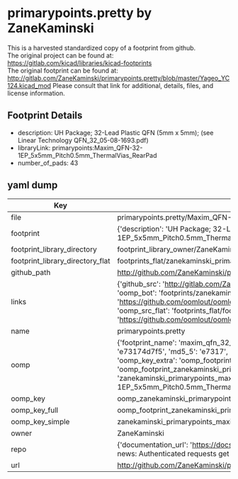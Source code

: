 # primarypoints.pretty by ZaneKaminski  
This is a harvested standardized copy of a footprint from github.  
The original project can be found at:  
https://gitlab.com/kicad/libraries/kicad-footprints  
The original footprint can be found at:
http://gitlab.com/ZaneKaminski/primarypoints.pretty/blob/master/Yageo_YC124.kicad_mod
Please consult that link for additional, details, files, and license information.  
## Footprint Details
* description: UH Package; 32-Lead Plastic QFN (5mm x 5mm); (see Linear Technology QFN_32_05-08-1693.pdf)  
* libraryLink: primarypoints:Maxim_QFN-32-1EP_5x5mm_Pitch0.5mm_ThermalVias_RearPad  
* number_of_pads: 43  
## yaml dump  
| Key | Value |  
| --- | --- |  
| file | primarypoints.pretty/Maxim_QFN-32-1EP_5x5mm_Pitch0.5mm_ThermalVias_RearPad.kicad_mod |  
| footprint | {'description': 'UH Package; 32-Lead Plastic QFN (5mm x 5mm); (see Linear Technology QFN_32_05-08-1693.pdf)', 'libraryLink': 'primarypoints:Maxim_QFN-32-1EP_5x5mm_Pitch0.5mm_ThermalVias_RearPad', 'number_of_pads': 43} |  
| footprint_library_directory | footprint_library_owner/ZaneKaminski_primarypoints.pretty |  
| footprint_library_directory_flat | footprints_flat/zanekaminski_primarypoints_maxim_qfn_32_1ep_5x5mm_pitch0_5mm_thermalvias_rearpad/working |  
| github_path | http://github.com/ZaneKaminski/primarypoints.pretty/blob/master/Maxim_QFN-32-1EP_5x5mm_Pitch0.5mm_ThermalVias_RearPad.kicad_mod |  
| links | {'github_src': 'http://gitlab.com/ZaneKaminski/primarypoints.pretty/blob/master/Yageo_YC124.kicad_mod', 'github_src_repo': 'https://gitlab.com/kicad/libraries/kicad-footprints', 'oomp_bot': 'footprints/zanekaminski_primarypoints_maxim_qfn_32_1ep_5x5mm_pitch0_5mm_thermalvias_rearpad/working', 'oomp_bot_github': 'https://github.com/oomlout/oomlout_oomp_footprint_bot/tree/main/footprints/zanekaminski_primarypoints_maxim_qfn_32_1ep_5x5mm_pitch0_5mm_thermalvias_rearpad/working', 'oomp_src_flat': 'footprints_flat/footprints_flat/zanekaminski_primarypoints_maxim_qfn_32_1ep_5x5mm_pitch0_5mm_thermalvias_rearpad/working', 'oomp_src_flat_github': 'https://github.com/oomlout/oomlout_oomp_footprint_src/tree/main/footprints_flat/zanekaminski_primarypoints_maxim_qfn_32_1ep_5x5mm_pitch0_5mm_thermalvias_rearpad/working'} |  
| name | primarypoints.pretty |  
| oomp | {'footprint_name': 'maxim_qfn_32_1ep_5x5mm_pitch0_5mm_thermalvias_rearpad', 'library_name': 'primarypoints', 'md5': 'e73174d7f5183ad68fbdf08badf359b1', 'md5_10': 'e73174d7f5', 'md5_5': 'e7317', 'md5_6': 'e73174', 'oomp_key': 'oomp_zanekaminski_primarypoints_maxim_qfn_32_1ep_5x5mm_pitch0_5mm_thermalvias_rearpad', 'oomp_key_extra': 'oomp_footprint_zanekaminski_primarypoints_maxim_qfn_32_1ep_5x5mm_pitch0_5mm_thermalvias_rearpad', 'oomp_key_full': 'oomp_footprint_zanekaminski_primarypoints_maxim_qfn_32_1ep_5x5mm_pitch0_5mm_thermalvias_rearpad_e73174', 'oomp_key_simple': 'zanekaminski_primarypoints_maxim_qfn_32_1ep_5x5mm_pitch0_5mm_thermalvias_rearpad', 'original_filename': 'primarypoints.pretty/Maxim_QFN-32-1EP_5x5mm_Pitch0.5mm_ThermalVias_RearPad.kicad_mod', 'owner_name': 'zanekaminski'} |  
| oomp_key | oomp_zanekaminski_primarypoints_maxim_qfn_32_1ep_5x5mm_pitch0_5mm_thermalvias_rearpad |  
| oomp_key_full | oomp_footprint_zanekaminski_primarypoints_maxim_qfn_32_1ep_5x5mm_pitch0_5mm_thermalvias_rearpad |  
| oomp_key_simple | zanekaminski_primarypoints_maxim_qfn_32_1ep_5x5mm_pitch0_5mm_thermalvias_rearpad |  
| owner | ZaneKaminski |  
| repo | {'documentation_url': 'https://docs.github.com/rest/overview/resources-in-the-rest-api#rate-limiting', 'message': "API rate limit exceeded for 84.66.173.59. (But here's the good news: Authenticated requests get a higher rate limit. Check out the documentation for more details.)"} |  
| url | http://github.com/ZaneKaminski/primarypoints.pretty |  

